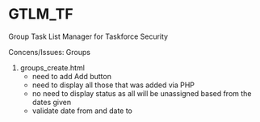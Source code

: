 # GTLM_TF
Group Task List Manager for Taskforce Security

Concens/Issues:
Groups
1. groups_create.html
    - need to add Add button 
    - need to display all those that was added via PHP
    - no need to display status as all will be unassigned based from the dates given
    - validate date from and date to

